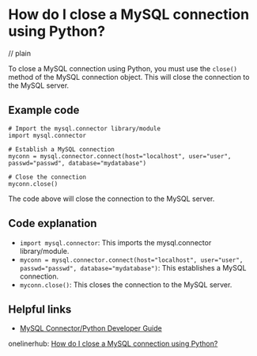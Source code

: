 # How do I close a MySQL connection using Python?
// plain

To close a MySQL connection using Python, you must use the `close()` method of the MySQL connection object. This will close the connection to the MySQL server.

## Example code

```
# Import the mysql.connector library/module
import mysql.connector

# Establish a MySQL connection
myconn = mysql.connector.connect(host="localhost", user="user", passwd="passwd", database="mydatabase")

# Close the connection
myconn.close()
```

The code above will close the connection to the MySQL server.

## Code explanation

- `import mysql.connector`: This imports the mysql.connector library/module.
- `myconn = mysql.connector.connect(host="localhost", user="user", passwd="passwd", database="mydatabase")`: This establishes a MySQL connection.
- `myconn.close()`: This closes the connection to the MySQL server.

## Helpful links
- [MySQL Connector/Python Developer Guide](https://dev.mysql.com/doc/connector-python/en/)

onelinerhub: [How do I close a MySQL connection using Python?](https://onelinerhub.com/python-mysql/how-do-i-close-a-mysql-connection-using-python)